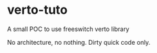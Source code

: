 # verto-tuto
A small POC to use freeswitch verto library

No architecture, no nothing.
Dirty quick code only.
